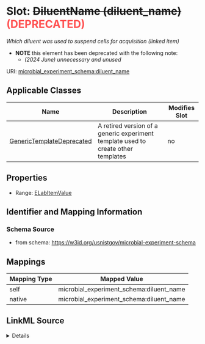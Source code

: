 

# Slot: ~~DiluentName (diluent_name)~~<span style="color: #ff5252;"><strong> (DEPRECATED) </strong></span>




_Which diluent was used to suspend cells for acquisition (linked item)_






* __NOTE__ this element has been deprecated with the following note:
    * *(2024 June) unnecessary and unused*
    


URI: [microbial_experiment_schema:diluent_name](https://w3id.org/usnistgov/microbial-experiment-schema/diluent_name)



<!-- no inheritance hierarchy -->





## Applicable Classes

| Name | Description | Modifies Slot |
| --- | --- | --- |
| [GenericTemplateDeprecated](GenericTemplateDeprecated.md) | A retired version of a generic experiment template used to create other templates |  no  |







## Properties

* Range: [ELabItemValue](ELabItemValue.md)





## Identifier and Mapping Information







### Schema Source


* from schema: https://w3id.org/usnistgov/microbial-experiment-schema




## Mappings

| Mapping Type | Mapped Value |
| ---  | ---  |
| self | microbial_experiment_schema:diluent_name |
| native | microbial_experiment_schema:diluent_name |




## LinkML Source

<details>
```yaml
name: diluent_name
description: Which diluent was used to suspend cells for acquisition (linked item)
title: DiluentName
deprecated: (2024 June) unnecessary and unused
from_schema: https://w3id.org/usnistgov/microbial-experiment-schema
rank: 1000
alias: diluent_name
domain_of:
- GenericTemplateDeprecated
range: ELabItemValue
required: false

```
</details>